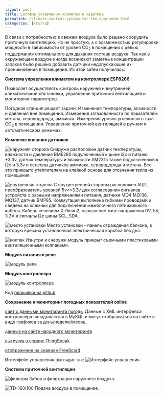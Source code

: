 ```yaml
---
layout: post
title: Система управления климатом в квартире
permalink: /climate-control-system-for-the-apartment.html
categories: [ktulhu]
---
```


В связи с потребностью в свежем воздухе было решено соорудить приточную вентиляцию. 
Но не простую, а с возможностью регулировки мощности в зависимости от уровня CO<sub>2</sub> в помещении 
с целью поддержания оптимального для дыхания состава воздуха. 
Так как в окружающем воздухе иногда возникают заметные концентрации запахов было решено добавить 
датчики недопускающие их проникновения в помещение. Из этой затеи получилась:

**Система управления климатом на контроллере ESP8266** 

Позволяет осуществлять контроль наружней и внутренней климатической обстановки, 
управление приточной вентиляцией и мониторинг параметров.

Погодная станция решает задачи:
Изменения температуры, влажности и давления вне помещения.
Измерения загазованности по показателям метана, сероводорода, аммиака.
Измерения уровня углекислого газа CO<sub>2</sub> в помещении.
Управление приточной вентиляцией в ручном и автоматическом режимах.

**Комплекс внешних датчиков**

![наружняя сторона](/images/2017/11/external-out.jpg)
Снаружи расположен датчик температуры, влажности и давления BME280 подулюченный к шине i2c и питаню +3.3v, 
датчик температуры и влажности AM2315 также подключенный к i2c и 3.3v и сенсоры датчиков аммиака, сероводорода и метана.
Все это прикрыто утеплителем на клейкой основе для отсечения тепла из помещения.

![внутренняя сторона](/images/2017/11/external-in.jpg)
С внутретренней стороны расположен АЦП, преобразователь уровней 5v<>3.3v для согласования сигналов устройств с разными напряжениями питания, датчики MQ4 MQ136, MQ137, датчик BMP85. 
Коммутация выполнена гибкими проводами и сведена на клемник для подключения межблочного пятижильного кабеля. 
Кабель сечением 0.75mm2, назначение жил: напряжения 0V, 5V, 3.3V и сигналы i2c шины SCL, SDA.

![место установки](/images/2017/11/external-place.jpg)
Место установки - панель ограждения балкона, в которую врезана установочная электрическая коробка без дна. 

![колпак](/images/2017/11/external-cover.jpg)
Изнутри и снаружи модуль прикрыт съемными пластиковыми вентиляционными колпаками.

**Модуль питания и реле**

![модуль реле](/images/2017/11/relay-v1.jpg)

**Модуль контроллера**

![модуль контроллера](/images/2017/11/controller-v1.jpg)

Код [прошивки на github](https://github.com/codemaste/weather-station-esp8266)

**Сохранение и мониторинг погодных показателей online**

[сайт с данными мониторинга погоды](https://dobrolubov.com/)
Данные с XML интерфейса контроллера складываются в MySQL и могут отображаться на сайте в виде графиков за день/неделю/месяц.

[данные на сайте народного мониторинга](https://narodmon.ru/4231)

[выгрузка в сервис ThingSpeak](https://thingspeak.com/channels/322829)

[отображение на сервисе FreeBoard](https://freeboard.io/board/OgpGzU)

Интерфейс управления выглядит так:
![Интерфейс управления](/images/2017/11/control-interface.png)

**Система приточной вентиляции**

![фильтры](/images/2017/11/vent-out.jpg)
Забор и фильтрация наружнего воздуха.

![TD-160/100](/images/2017/11/vent-in.jpg)
Подача воздуха в помещение.
